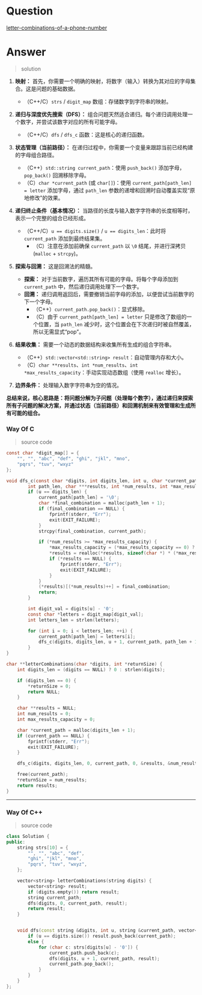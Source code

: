 # Question

[letter-combinations-of-a-phone-number](https://leetcode.cn/problems/letter-combinations-of-a-phone-number/)



# Answer

> solution

1.  **映射：** 首先，你需要一个明确的映射，将数字（输入）转换为其对应的字母集合。这是问题的基础数据。
    *   （C++/C）`strs` / `digit_map` 数组：存储数字到字符串的映射。

2.  **递归与深度优先搜索（DFS）：** 组合问题天然适合递归。每个递归调用处理一个数字，并尝试该数字对应的所有可能字母。
    *   （C++/C）`dfs` / `dfs_c` 函数：这是核心的递归函数。

3.  **状态管理（当前路径）：** 在递归过程中，你需要一个变量来跟踪当前已经构建的字母组合路径。
    *   （C++）`std::string current_path`：使用 `push_back()` 添加字母，`pop_back()` 回溯移除字母。
    *   （C）`char *current_path` (或 `char[]`)：使用 `current_path[path_len] = letter` 添加字母，通过 `path_len` 参数的递增和回溯时自动覆盖实现“原地修改”的效果。

4.  **递归终止条件（基本情况）：** 当路径的长度与输入数字字符串的长度相等时，表示一个完整的组合已经形成。
    *   （C++/C）`u == digits.size()` / `u == digits_len`：此时将 `current_path` 添加到最终结果集。
        *   （C）注意在添加前确保 `current_path` 以 `\0` 结尾，并进行深拷贝 (`malloc` + `strcpy`)。

5.  **探索与回溯：** 这是回溯法的精髓。
    *   **探索：** 对于当前数字，遍历其所有可能的字母。将每个字母添加到 `current_path` 中，然后递归调用处理下一个数字。
    *   **回溯：** 递归调用返回后，需要撤销当前字母的添加，以便尝试当前数字的下一个字母。
        *   （C++）`current_path.pop_back()`：显式移除。
        *   （C）由于 `current_path[path_len] = letter` 只是修改了数组的一个位置，当 `path_len` 减少时，这个位置会在下次递归时被自然覆盖，所以无需显式“pop”。

6.  **结果收集：** 需要一个动态的数据结构来收集所有生成的组合字符串。
    *   （C++）`std::vector<std::string> result`：自动管理内存和大小。
    *   （C）`char **results`、`int *num_results`、`int *max_results_capacity`：手动实现动态数组（使用 `realloc` 增长）。

7.  **边界条件：** 处理输入数字字符串为空的情况。

**总结来说，核心思路是：将问题分解为子问题（处理每个数字），通过递归来探索所有子问题的解决方案，并通过状态（当前路径）和回溯机制来有效管理和生成所有可能的组合。**

### Way Of C

> source code

```c
const char *digit_map[] = {
    "", "", "abc", "def", "ghi", "jkl", "mno",
    "pqrs", "tuv", "wxyz"
};

void dfs_c(const char *digits, int digits_len, int u, char *current_path,
        int path_len, char ***results, int *num_results, int *max_results_capacity) {
        if (u == digits_len) {
            current_path[path_len] = '\0';
            char *final_combination = malloc(path_len + 1);
            if (final_combination == NULL) {
                fprintf(stderr, "Err");
                exit(EXIT_FAILURE);
            }
            strcpy(final_combination, current_path);

            if (*num_results >= *max_results_capacity) {
                *max_results_capacity = (*max_results_capacity == 0) ? 1 : (*max_results_capacity * 2);
                *results = realloc(*results, sizeof(char *) * (*max_results_capacity));
                if (*results == NULL) {
                    fprintf(stderr, "Err");
                    exit(EXIT_FAILURE);
                }
            }
            (*results)[(*num_results)++] = final_combination;
            return;
        }

        int digit_val = digits[u] - '0';
        const char *letters = digit_map[digit_val];
        int letters_len = strlen(letters);

        for (int i = 0; i < letters_len; ++i) {
            current_path[path_len] = letters[i];
            dfs_c(digits, digits_len, u + 1, current_path, path_len + 1, results, num_results, max_results_capacity);
        }
}

char **letterCombinations(char *digits, int *returnSize) {
    int digits_len = (digits == NULL) ? 0 : strlen(digits);

    if (digits_len == 0) {
        *returnSize = 0;
        return NULL;
    }

    char **results = NULL;
    int num_results = 0;
    int max_results_capacity = 0;

    char *current_path = malloc(digits_len + 1);
    if (current_path == NULL) {
        fprintf(stderr, "Err");
        exit(EXIT_FAILURE);
    }

    dfs_c(digits, digits_len, 0, current_path, 0, &results, &num_results, &max_results_capacity);

    free(current_path);
    *returnSize = num_results;
    return results;
}
```

---

### Way Of C++

> source code

```c++
class Solution {
public:
    string strs[10] = {
        "", "", "abc", "def",
        "ghi", "jkl", "mno",
        "pqrs", "tuv", "wxyz",
    };

    vector<string> letterCombinations(string digits) {
        vector<string> result;
        if (digits.empty()) return result;
        string current_path;
        dfs(digits, 0, current_path, result);
        return result;
    }


    void dfs(const string &digits, int u, string &current_path, vector<string> &result) {
        if (u == digits.size()) result.push_back(current_path);
        else {
            for (char c: strs[digits[u] - '0']) {
                current_path.push_back(c);
                dfs(digits, u + 1, current_path, result);
                current_path.pop_back();
            }
        }
    }
};
```
